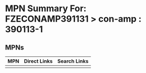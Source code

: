



# MPN Summary For: FZECONAMP391131 > con-amp : 390113-1

## MPNs
  

|MPN|Direct Links|Search Links|
| :--- | :--- | :--- |
||||
